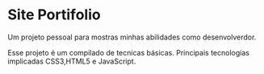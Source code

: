 # Site Portifolio
 Um projeto pessoal para mostras minhas abilidades como desenvolverdor.
 
 Esse projeto é um compilado de tecnicas básicas.
 Principais tecnologias implicadas
 CSS3,HTML5 e JavaScript.

